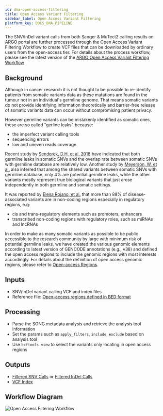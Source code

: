 ```yaml
---
id: dna-open-access-filtering
title: Open Access Variant Filtering
sidebar_label: Open Access Variant Filtering
platform_key: DOCS_DNA_PIPELINE
---
```


The SNV/InDel variant calls from both Sanger & MuTect2 calling results on ARGO portal are further processed through the Open Access Variant Filtering Workflow to create VCF files that can be downloaded by ordinary users from the open-access tier. For details about the process workflow, please see the latest version of the [ARGO Open Access Variant Filtering Workflow](https://github.com/icgc-argo-workflows/open-access-variant-filtering/releases)

## Background

Although in cancer research it is not thought to be possible to re-identify patients from somatic variants data as these mutations are found in the tumour not in an individual's germline genome. That means somatic variants do not provide identifying information theoretically and barrier-free release of somatic variants data can occur without compromising patient privacy.

However germline variants can be mistakenly identified as somatic ones, these are so called "gerline leaks" because:

- the imperfect variant calling tools
- sequencing errors
- low and uneven reads coverage.

Recent study by [Sendorek, D.H. et al. 2018](https://doi.org/10.1186/s12859-018-2046-0) have indicated that both germline leaks in somatic SNVs and the overlap rate between somatic SNVs with germline database are relatively low. Another study by [Meyerson, W. et al.](https://doi.org/10.1186/s12859-020-3508-8) also inferred that among the shared variants between somatic SNVs with germline database, only 4% are potential germline leaks, while the other variants mostly represent true biological variants that just arose independently in both germline and somatic settings.

It was reported by [Elena Rojano, et al.](https://doi.org/10.1093/bib/bby039) that more than 88% of disease-associated variants are in non-coding regions especially in regulatory regions, e.g:

- cis and trans-regulatory elements such as promoters, enhancers
- transcribed non-coding regions with regulatory roles, such as miRNAs and lncRNAs

In order to make as many somatic variants as possible to be public accessible to the research community by large with minimum risk of potential germline leaks, we have created the various genomic elements according to latest version of GENCODE annotations (e.g., v38) and defined the open access regions to include the genomic regions with most interests accordingly. For details about the definition of open access genomic regions, please refer to [Open-access Regions](https://github.com/icgc-argo/open-access-regions).

## Inputs

- SNV/InDel variant calling VCF and index files
- Reference file: [Open-access regions defined in BED format](https://github.com/icgc-argo/open-access-regions/tree/main/data/hg38/bed/gencode.v38)

## Processing

- Parse the SONG metadata analysis and retrieve the analysis tool information
- Set the params such as `apply_filters`, `include`, `exclude` based on analysis tool
- Use `bcftools view` to select the variants only locating in open access regions

## Outputs

- [Filtered SNV Calls](/docs/data/variant-calls#filtered-snv-calls) or [Filtered InDel Calls](/docs/data/variant-calls#filtered-indel-calls)
- [VCF Index](/docs/data/variant-calls#vcf-index)

## Workflow Diagram

![Open Access Filtering Workflow](/assets/analysis-workflows/ARGO-open-access-filtering.png)
